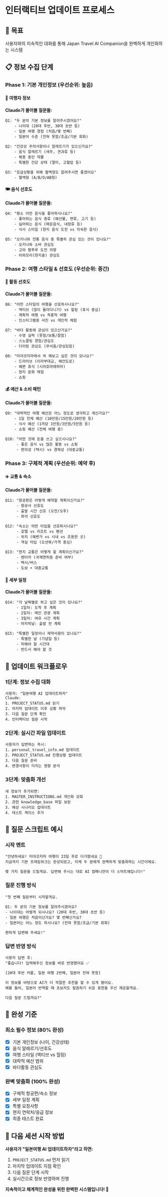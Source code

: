 # 인터랙티브 업데이트 프로세스

## 🎯 목표

사용자와의 지속적인 대화를 통해 Japan Travel AI Companion을 완벽하게 개인화하는 시스템

## 📋 정보 수집 단계

### Phase 1: 기본 개인정보 (우선순위: 높음)

#### 👥 여행자 정보
**Claude가 물어볼 질문들:**
```
Q1: "두 분의 기본 정보를 알려주시겠어요?"
    - 나이대 (20대 후반, 30대 초반 등)
    - 일본 여행 경험 (처음/몇 번째)
    - 일본어 수준 (전혀 못함/조금/기본 회화)

Q2: "건강상 주의사항이나 알레르기가 있으신가요?"
    - 음식 알레르기 (새우, 견과류 등)
    - 복용 중인 약물
    - 특별한 건강 상태 (멀미, 고혈압 등)

Q3: "응급상황을 위해 혈액형도 알려주시면 좋겠어요"
    - 혈액형 (A/B/O/AB형)
```

#### 🍽️ 음식 선호도
**Claude가 물어볼 질문들:**
```
Q4: "평소 어떤 음식을 좋아하시나요?"
    - 좋아하는 음식 종류 (해산물, 면류, 고기 등)
    - 싫어하는 음식 (매운음식, 내장류 등)
    - 식사 스타일 (현지 음식 도전 vs 익숙한 음식)

Q5: "오키나와 전통 음식 중 특별히 관심 있는 것이 있나요?"
    - 오키나와 소바 관심도
    - 고야 짬푸루 도전 의향
    - 아와모리(현지술) 관심도
```

### Phase 2: 여행 스타일 & 선호도 (우선순위: 중간)

#### 🌊 활동 선호도
**Claude가 물어볼 질문들:**
```
Q6: "어떤 스타일의 여행을 선호하시나요?"
    - 액티브 (많이 돌아다니기) vs 힐링 (휴식 중심)
    - 계획적 여행 vs 즉흥적 여행
    - 인스타그램용 사진 vs 개인적 체험

Q7: "바다 활동에 관심이 있으신가요?"
    - 수영 실력 (못함/보통/잘함)
    - 스노클링 경험/관심도
    - 다이빙 관심도 (무서움/관심있음)

Q8: "미야코지마에서 꼭 해보고 싶은 것이 있나요?"
    - 드라이브 (이라부대교, 해안도로)
    - 해변 휴식 (시라호마에하마)
    - 현지 문화 체험
    - 쇼핑
```

#### 💰 예산 & 소비 패턴
**Claude가 물어볼 질문들:**
```
Q9: "대략적인 여행 예산은 어느 정도로 생각하고 계신가요?"
    - 1일 전체 예산 (10만원/15만원/20만원 등)
    - 식사 예산 (1끼당 1만원/3만원/5만원 등)
    - 쇼핑 예산 (전체 여행 중)

Q10: "어떤 것에 돈을 쓰고 싶으시나요?"
     - 좋은 음식 vs 많은 활동 vs 쇼핑
     - 편의성 (택시) vs 경제성 (대중교통)
```

### Phase 3: 구체적 계획 (우선순위: 예약 후)

#### ✈️ 교통 & 숙소
**Claude가 물어볼 질문들:**
```
Q11: "항공편은 어떻게 예약할 계획이신가요?"
     - 항공사 선호도
     - 출발 시간 선호 (오전/오후)
     - 좌석 선호도

Q12: "숙소는 어떤 타입을 선호하시나요?"
     - 호텔 vs 리조트 vs 펜션
     - 위치 (해변가 vs 시내 vs 조용한 곳)
     - 객실 타입 (오션뷰/가격 중심)

Q13: "현지 교통은 어떻게 할 계획이신가요?"
     - 렌터카 (국제면허증 준비 여부)
     - 택시/버스
     - 도보 + 대중교통
```

#### 📅 세부 일정
**Claude가 물어볼 질문들:**
```
Q14: "각 날짜별로 하고 싶은 것이 있나요?"
     - 1일차: 도착 후 계획
     - 2일차: 메인 관광 계획  
     - 3일차: 여유 시간 계획
     - 마지막날: 출발 전 계획

Q15: "특별한 일정이나 제약사항이 있나요?"
     - 특별한 날 (기념일 등)
     - 피해야 할 시간대
     - 반드시 해야 할 것
```

## 🔄 업데이트 워크플로우

### 1단계: 정보 수집 대화
```
사용자: "일본여행 AI 업데이트하자"
Claude: 
1. PROJECT_STATUS.md 읽기
2. 마지막 업데이트 이후 상황 파악
3. 다음 질문 단계 확인
4. 인터랙티브 질문 시작
```

### 2단계: 실시간 파일 업데이트
```
사용자가 답변하는 즉시:
1. personal_travel_info.md 업데이트
2. PROJECT_STATUS.md 진행상황 업데이트  
3. 다음 질문 준비
4. 변경사항이 미치는 영향 분석
```

### 3단계: 맞춤화 개선
```
새 정보가 추가되면:
1. MASTER_INSTRUCTIONS.md 개인화 강화
2. 관련 knowledge_base 파일 보완
3. 예상 시나리오 업데이트
4. 테스트 케이스 추가
```

## 📝 질문 스크립트 예시

### 시작 멘트
```
"안녕하세요! 미야코지마 여행이 23일 후로 다가왔네요 🌺
지금까지 기본 프레임워크는 완성되었고, 이제 두 분에게 완벽하게 맞춤화하는 시간이에요.

몇 가지 질문을 드릴게요. 답변해 주시는 대로 AI 컴패니언이 더 스마트해집니다!"
```

### 질문 진행 방식
```
"첫 번째 질문부터 시작할게요.

Q1: 두 분의 기본 정보를 알려주시겠어요?
- 나이대는 어떻게 되시나요? (20대 후반, 30대 초반 등)
- 일본 여행은 처음이신가요? 몇 번째신가요?
- 일본어는 어느 정도 하시나요? (전혀 못함/조금/기본 회화)

편하게 답변해 주세요!"
```

### 답변 반영 방식
```
사용자 답변 후:
"좋습니다! 입력해주신 정보를 바로 반영했어요 ✅

[20대 후반 커플, 일본 여행 2번째, 일본어 전혀 못함]

이 정보를 바탕으로 AI가 더 적절한 추천을 할 수 있게 됐어요.
예를 들어, 일본어 번역할 때 초보자도 발음하기 쉬운 표현을 우선 제공할게요.

다음 질문 드릴까요?"
```

## 🎯 완성 기준

### 최소 필수 정보 (80% 완성)
- [x] 기본 개인정보 (나이, 건강상태)
- [x] 음식 알레르기/선호도
- [x] 여행 스타일 (액티브 vs 힐링)
- [x] 대략적 예산 범위
- [x] 바다활동 관심도

### 완벽 맞춤화 (100% 완성)  
- [x] 구체적 항공편/숙소 정보
- [x] 세부 일정 계획
- [x] 특별 요청사항
- [x] 현지 연락처/응급 정보
- [x] 최종 테스트 완료

## 🚀 다음 세션 시작 방법

**사용자가 "일본여행 AI 업데이트하자"라고 하면:**

1. `PROJECT_STATUS.md` 먼저 읽기
2. 마지막 업데이트 지점 확인  
3. 다음 질문 단계 시작
4. 실시간으로 정보 반영하며 진행

**지속적이고 체계적인 완성을 위한 완벽한 시스템입니다! 🎯**